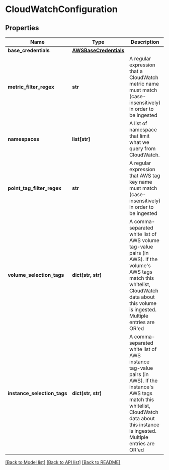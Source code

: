 # CloudWatchConfiguration

## Properties
Name | Type | Description | Notes
------------ | ------------- | ------------- | -------------
**base_credentials** | [**AWSBaseCredentials**](AWSBaseCredentials.md) |  | [optional] 
**metric_filter_regex** | **str** | A regular expression that a CloudWatch metric name must match (case-insensitively) in order to be ingested | [optional] 
**namespaces** | **list[str]** | A list of namespace that limit what we query from CloudWatch. | [optional] 
**point_tag_filter_regex** | **str** | A regular expression that AWS tag key name must match (case-insensitively) in order to be ingested | [optional] 
**volume_selection_tags** | **dict(str, str)** | A comma-separated white list of AWS volume tag-value pairs (in AWS).  If the volume&#39;s AWS tags match this whitelist, CloudWatch data about this volume is ingested.  Multiple entries are OR&#39;ed | [optional] 
**instance_selection_tags** | **dict(str, str)** | A comma-separated white list of AWS instance tag-value pairs (in AWS).  If the instance&#39;s AWS tags match this whitelist, CloudWatch data about this instance is ingested.  Multiple entries are OR&#39;ed | [optional] 

[[Back to Model list]](../README.md#documentation-for-models) [[Back to API list]](../README.md#documentation-for-api-endpoints) [[Back to README]](../README.md)


